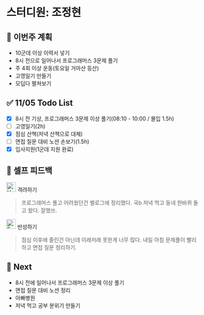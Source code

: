 # 스터디원: 조정현

## 🚀 이번주 계획

- 10군데 이상 이력서 넣기
- 8시 전으로 일어나서 프로그래머스 3문제 풀기
- 주 4회 이상 운동(토요일 거마산 등산)
- 고영일기 만들기
- 모딥다 펼쳐보기

## ✅ 11/05 Todo List

- [x] 8시 전 기상, 프로그래머스 3문제 이상 풀기(08:10 - 10:00 / 몰입 1.5h)
- [ ] 고영일기(2h)
- [x] 점심 산책(저녁 산책으로 대체)
- [ ] 면접 질문 대비 노션 손보기(1.5h)
- [x] 입사지원(1군데 지원 완료)

## 🎉 셀프 피드백

<img src="https://raw.githubusercontent.com/Tarikul-Islam-Anik/Animated-Fluent-Emojis/master/Emojis/Smilies/Hugging%20Face.png" alt="Hugging Face" width="25" height="25"> 격려하기</img>

> 프로그래머스 풀고 어려웠던건 벨로그에 정리했다. 국b
> 저녁 먹고 동네 한바퀴 돌고 왔다. 잘했쓰.

<img src="https://raw.githubusercontent.com/Tarikul-Islam-Anik/Animated-Fluent-Emojis/master/Emojis/Smilies/Face%20with%20Monocle.png" alt="Face with Monocle" width="25" height="25"> 반성하기</img>

> 점심 이후에 졸린건 아닌데 이래저래 못한게 너무 많다.
> 내일 아침 문제풀이 빨리 하고 면접 질문 정리하기.

## 🌱 Next

- 8시 전에 일어나서 프로그래머스 3문제 이상 풀기
- 면접 질문 대비 노션 정리
- 아빠병원
- 저녁 먹고 공부 분위기 만들기
